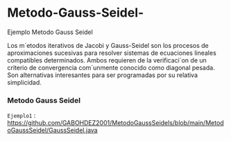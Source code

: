 # Metodo-Gauss-Seidel-
Ejemplo Metodo Gauss Seidel
<p>
Los m´etodos iterativos de Jacobi y Gauss-Seidel son los procesos de aproximaciones sucesivas
para resolver sistemas de ecuaciones lineales compatibles determinados. Ambos requieren de la
verificaci´on de un criterio de convergencia com´unmente conocido como diagonal pesada. Son
alternativas interesantes para ser programadas por su relativa simplicidad.

</p>

### Metodo Gauss Seidel

`Ejemplo1` : <https://github.com/GABOHDEZ2001/MetodoGaussSeidels/blob/main/MetodoGaussSeidel/GaussSeidel.java>
